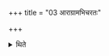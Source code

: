 +++
title = "03 आराग्रामभिचरतः"

+++

<details><summary>थिते</summary>

3. In the case of a (sacrificer) practising black magic, (the line of the sacrificial posts should be) like the tip of an awl. 


</details>

